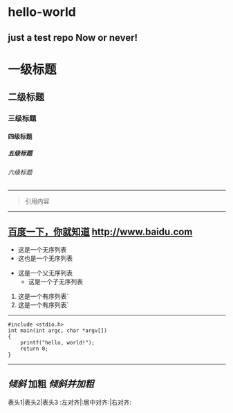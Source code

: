 # hello-world
just a test repo
Now or never!
---
# 一级标题
## 二级标题
### 三级标题
#### 四级标题
##### 五级标题
###### 六级标题
---
> 引用内容
---
[百度一下，你就知道](http://www.baidu.com)
<http://www.baidu.com>
---
* 这是一个无序列表
* 这也是一个无序列表

+ 这是一个父无序列表
  - 这是一个子无序列表

1. 这是一个有序列表`
2. 这是一个有序列表`
---
```
#include <stdio.h>
int main(int argc, char *argv[])
{
    printf("hello, world!");
    return 0;
}
```
---
*倾斜*
**加粗**
***倾斜并加粗***
---
表头1|表头2|表头3
:左对齐|:居中对齐:|右对齐:
